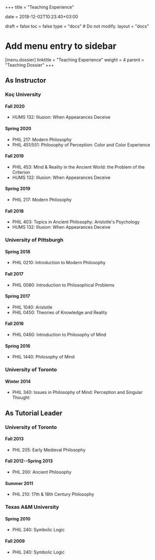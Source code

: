 +++
title = "Teaching Experience"

date = 2018-12-02T10:23:40+03:00

draft = false
toc = false
type = "docs"  # Do not modify.
layout = "docs"

# Add menu entry to sidebar
[menu.dossier]
  linktitle = "Teaching Experience"
  weight = 4
  parent = "Teaching Dossier"
+++

## As Instructor

### Koç University

#### Fall 2020

- HUMS 132: Illusion: When Appearances Deceive

#### Spring 2020

- PHIL 217: Modern Philosophy
- PHIL 451/551: Philosophy of Perception: Color and Color Experience

#### Fall 2019

- PHIL 453: Mind & Reality in the Ancient World: the Problem of the Criterion
- HUMS 132: Illusion: When Appearances Deceive

#### Spring 2019

- PHIL 217: Modern Philosophy

#### Fall 2018

- PHIL 403: Topics in Ancient Philosophy: Aristotle's Psychology
- HUMS 132: Illusion: When Appearances Deceive

### University of Pittsburgh

#### Spring 2018

- PHIL 0210: Introduction to Modern Philosophy

#### Fall 2017

- PHIL 0080: Introduction to Philosophical Problems

#### Spring 2017

- PHIL 1040: Aristotle
- PHIL 0450: Theories of Knowledge and Reality

#### Fall 2016

- PHIL 0460: Introduction to Philosophy of Mind

#### Spring 2016

- PHIL 1440: Philosophy of Mind

### University of Toronto

#### Winter 2014

- PHIL 340: Issues in Philosophy of Mind: Perception and Singular Thought

## As Tutorial Leader

### University of Toronto

#### Fall 2013

- PHL 205: Early Medieval Philosophy

#### Fall 2012--Spring 2013

- PHL 200: Ancient Philosophy

#### Summer 2011

- PHL 210: 17th & 18th Century Philosophy

### Texas A&M University

#### Spring 2010

- PHIL 240: Symbolic Logic

#### Fall 2009

- PHIL 240: Symbolic Logic
